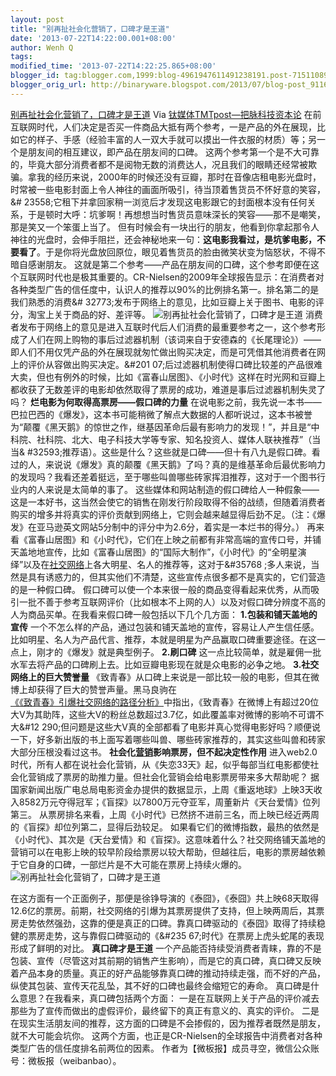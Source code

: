 ```yaml
---
layout: post
title: "别再扯社会化营销了，口碑才是王道"
date: '2013-07-22T14:22:00.001+08:00'
author: Wenh Q
tags:
modified_time: '2013-07-22T14:22:25.865+08:00'
blogger_id: tag:blogger.com,1999:blog-4961947611491238191.post-7151108992019284611
blogger_orig_url: http://binaryware.blogspot.com/2013/07/blog-post_9116.html
---
```

[
别再扯社会化营销了，口碑才是王道](http://www.tmtpost.com/50211.html)
Via [钛媒体TMTpost—把脉科技资本论](http://www.tmtpost.com/)
在前互联网时代，人们决定是否买一件商品大抵有两个参考，一是产品的外在展现，比如它的样子、手感（经验丰富的人一双大手就可以摸出一件衣服的材质）等；另一个是朋友间的相互建议，即产品在朋友间的口碑。
这两个参考第一个是不大可靠的，毕竟大部分消费者都不是阅物无数的消费达人，况且我们的眼睛还经常被欺骗。拿我的经历来说，2000年的时候还没有豆瓣，那时在音像店租电影光盘时，时常被一些电影封面上令人神往的画面所吸引，待当顶着售货员不怀好意的笑容，&#
23558;它租下并拿回家稍一浏览后才发现这电影跟它的封面根本没有任何关系，于是顿时大呼：坑爹啊！再想想当时售货员意味深长的笑容——那不是嘲笑，那是笑又一个笨蛋上当了。
但有时候会有一块出行的朋友，他看到你拿起那令人神往的光盘时，会伸手阻拦，还会神秘地来一句：**这电影我看过，是坑爹电影，不要看了**。于是你将光盘放回原位，眼见着售货员的脸由微笑状变为恼怒状，不得不暗自感谢朋友。
这就是第二个参考——产品在朋友间的口碑，这个参考即便在这个互联网时代也是极其重要的。CR-Nielsen的2009年全球报告显示：在消费者对各种类型广告的信任度中，认识人的推荐以90%的比例排名第一。排名第二的是我们熟悉的消费&#
32773;发布于网络上的意见，比如豆瓣上关于图书、电影的评分，淘宝上关于商品的好、差评等。
![别再扯社会化营销了，口碑才是王道](http://www.tmtpost.com/wp-content/uploads/2013/07/137441251936-560x442.jpg "图片1")
消费者发布于网络上的意见是进入互联时代后人们消费的最重要参考之一，这个参考形成了人们在网上购物的事后过滤器机制（该词来自于安德森的《长尾理论》）——即人们不用仅凭产品的外在展现就匆忙做出购买决定，而是可凭借其他消费者在网上的评价从容做出购买决定。&#201
07;后过滤器机制使得口碑比较差的产品很难大卖，但也有例外的时候，比如《富春山居图》、《小时代》这样在时光网和豆瓣上都收获了无数差评的电影却依然取得了票房的成功，难道是事后过滤器机制失灵了吗？
**烂电影为何取得高票房——假口碑的力量**
在说电影之前，我先说一本书——巴拉巴西的《爆发》，这本书可能稍微了解点大数据的人都听说过，这本书被誉为“颠覆《黑天鹅》的惊世之作，继基因革命后最有影响力的发现！”，并且是“中科院、社科院、北大、电子科技大学等专家、知名投资人、媒体人联袂推荐”（当当&
#32593;推荐语）。这些是什么？这些就是口碑——但十有八九是假口碑。看过的人，来说说《爆发》真的颠覆《黑天鹅》了吗？真的是维基革命后最优影响力的发现吗？我看还差着挺远，至于哪些叫兽哪些砖家挥泪推荐，这对于一个图书行业内的人来说是太简单的事了。
这些媒体和网站制造的假口碑给人一种假象——这是一本好书，这当然会使它的销售在刚发行阶段取得不俗的战绩，但随着消费者购买的增多并将真实的评价贡献到网络上，它则会越来越显得后劲不足。（注：《爆发》在亚马逊英文网站5分制中的评分中为2.6分，着实是一本烂书的得分。）
再来看《富春山居图》和《小时代》，它们在上映之前都有非常高端的宣传口号，并铺天盖地地宣传，比如《富春山居图》的“国际大制作”，《小时代》的“全明星演绎”以及在[社交网络](http://www.tmtpost.com/tag/social-network "查看 社交网络 中的全部文章")上各大明星、名人的推荐等，这对于&#35768
;多人来说，当然是具有诱惑力的，但其实他们不清楚，这些宣传点很多都不是真实的，它们营造的是一种假口碑。
假口碑可以使一个本来很一般的商品变得看起来优秀，从而吸引一批不善于参考互联网评价（比如根本不上网的人）以及对假口碑分辨度不高的人为商品买单。在我看来假口碑一般包括以下几个几方面：
**1.包装和铺天盖地的宣传**
一个不怎么样的产品，通过包装和铺天盖地的宣传，容易让人产生信任感。比如明星、名人为产品代言、推荐，本就是明星为产品赢取口碑重要途径。在这一点上，刚才的《爆发》就是典型例子。
**2.刷口碑**
这一点比较简单，就是雇佣一批水军去将产品的口碑刷上去。比如豆瓣电影现在就是众电影的必争之地。
**3.社交网络上的巨大赞誉量**
《致青春》从口碑上来说是一部比较一般的电影，但其在微博上却获得了巨大的赞誉声量。黑马良驹在[《《致青春》引爆社交网络的路径分析》](http://www.tmtpost.com/35775.html)中指出，《致青春》在微博上有超过20位大V为其助阵，这些大V的粉丝总数超过3.7亿，如此覆盖率对微博的影响不可谓不大&#12
290;但问题是这些大V真的全部都看了电影并真心觉得电影好吗？顺便说一下，好多新出版的书上面写着哪些叫兽、哪些砖家推荐的，其实这些叫兽和砖家大部分压根没看过这书。
**社会化[营销](http://www.tmtpost.com/tag/%E8%90%A5%E9%94%80 "查看 营销 中的全部文章")影响票房，但不起决定性作用**
进入web2.0时代，所有人都在说社会化营销，从《失恋33天》起，似乎每部当红电影都使社会化营销成了票房的助推力量。但社会化营销会给电影票房带来多大帮助呢？
据国家新闻出版广电总局电影资金办提供的数据显示，上周《重返地球》上映3天收入8582万元夺得冠军；《盲探》以7800万元夺亚军，周董新片《天台爱情》位列第三。
从票房排名来看，上周《小时代》已然挤不进前三名，而上映已经近两周的《盲探》却位列第二，显得后劲较足。
如果看它们的微博指数，最热的依然是《小时代》、其次是《天台爱情》和《盲探》。这意味着什么？社交网络铺天盖地的营销可以在电影上映的较早阶段给票房以较大帮助，但越往后，电影的票房越依赖于它自身的口碑，一部烂片是不大可能在票房上持续火爆的。
![别再扯社会化营销了，口碑才是王道](http://www.tmtpost.com/wp-content/uploads/2013/07/137441272540.jpg "图片2")

在这方面有一个正面例子，那便是徐铮导演的《泰囧》，《泰囧》共上映68天取得12.6亿的票房。前期，社交网络的引爆为其票房提供了支持，但上映两周后，其票房走势依然强劲，这靠的便是真正的口碑。靠真口碑驱动的《泰囧》取得了持续稳健的票房走势，这与靠假口碑驱动的《&#235
67;时代》在票房上虎头蛇尾的表现形成了鲜明的对比。
**真口碑才是王道**
一个产品能否持续受消费者青睐，靠的不是包装、宣传（尽管这对其前期的销售产生影响），而是它的真口碑，真口碑又反映着产品本身的质量。真正的好产品能够靠真口碑的推动持续走强，而不好的产品，纵使其包装、宣传天花乱坠，其不好的口碑也最终会缩短它的寿命。
真口碑是什么意思？在我看来，真口碑包括两个方面：
一是在互联网上关于产品的评价减去那些为了宣传而做出的虚假评价，最终留下的真正有意义的、真实的评价。
二是在现实生活朋友间的推荐，这方面的口碑是不会掺假的，因为推荐者既然是朋友，就不大可能会坑你。
这两个方面，也正是CR-Nielsen的全球报告中消费者对各种类型广告的信任度排名前两位的因素。
作者为【微板报】成员寻空，微信公众账号：微板报（weibanbao）。
